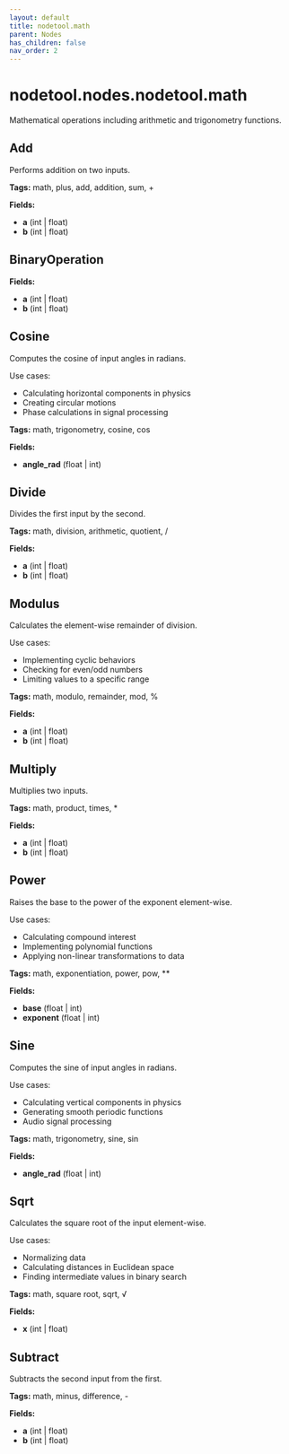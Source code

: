```yaml
---
layout: default
title: nodetool.math
parent: Nodes
has_children: false
nav_order: 2
---
```


# nodetool.nodes.nodetool.math

Mathematical operations including arithmetic and trigonometry functions.

## Add

Performs addition on two inputs.

**Tags:** math, plus, add, addition, sum, +

**Fields:**
- **a** (int | float)
- **b** (int | float)


## BinaryOperation

**Fields:**
- **a** (int | float)
- **b** (int | float)


## Cosine

Computes the cosine of input angles in radians.

Use cases:
- Calculating horizontal components in physics
- Creating circular motions
- Phase calculations in signal processing

**Tags:** math, trigonometry, cosine, cos

**Fields:**
- **angle_rad** (float | int)


## Divide

Divides the first input by the second.

**Tags:** math, division, arithmetic, quotient, /

**Fields:**
- **a** (int | float)
- **b** (int | float)


## Modulus

Calculates the element-wise remainder of division.

Use cases:
- Implementing cyclic behaviors
- Checking for even/odd numbers
- Limiting values to a specific range

**Tags:** math, modulo, remainder, mod, %

**Fields:**
- **a** (int | float)
- **b** (int | float)


## Multiply

Multiplies two inputs.

**Tags:** math, product, times, *

**Fields:**
- **a** (int | float)
- **b** (int | float)


## Power

Raises the base to the power of the exponent element-wise.

Use cases:
- Calculating compound interest
- Implementing polynomial functions
- Applying non-linear transformations to data

**Tags:** math, exponentiation, power, pow, **

**Fields:**
- **base** (float | int)
- **exponent** (float | int)


## Sine

Computes the sine of input angles in radians.

Use cases:
- Calculating vertical components in physics
- Generating smooth periodic functions
- Audio signal processing

**Tags:** math, trigonometry, sine, sin

**Fields:**
- **angle_rad** (float | int)


## Sqrt

Calculates the square root of the input element-wise.

Use cases:
- Normalizing data
- Calculating distances in Euclidean space
- Finding intermediate values in binary search

**Tags:** math, square root, sqrt, √

**Fields:**
- **x** (int | float)


## Subtract

Subtracts the second input from the first.

**Tags:** math, minus, difference, -

**Fields:**
- **a** (int | float)
- **b** (int | float)


